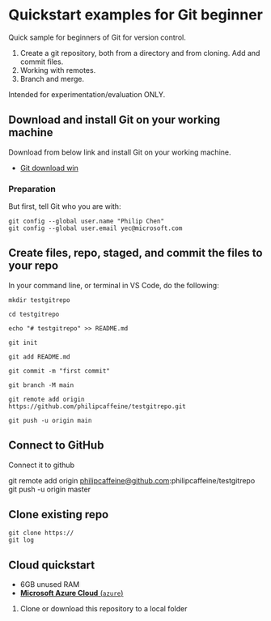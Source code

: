 # Quickstart examples for Git beginner 

Quick sample for beginners of Git for version control.

1. Create a git repository, both from a directory and from cloning. Add and commit files.
2. Working with remotes.
3. Branch and merge.

Intended for experimentation/evaluation ONLY.

## Download and install Git on your working machine

Download from below link and install Git on your working machine. 
- [Git download win](https://git-scm.com/download/win)

### Preparation 

But first, tell Git who you are with:

```hcl
git config --global user.name "Philip Chen"
git config --global user.email yec@microsoft.com
```

## Create files, repo, staged, and commit the files to your repo

In your command line, or terminal in VS Code, do the following: 

```hcl
mkdir testgitrepo
```
```hcl
cd testgitrepo
```
```hcl
echo "# testgitrepo" >> README.md
```
```hcl
git init
```
```hcl
git add README.md
```
```hcl
git commit -m "first commit"
```
```hcl
git branch -M main
```
```hcl
git remote add origin https://github.com/philipcaffeine/testgitrepo.git
```
```hcl
git push -u origin main
```

## Connect to GitHub

Connect it to github

git remote add origin philipcaffeine@github.com:philipcaffeine/testgitrepo
git push -u origin master

## Clone existing repo 


```hcl
git clone https://
git log
```

## Cloud quickstart

- 6GB unused RAM
- [**Microsoft Azure Cloud** (`azure`)](./rancher/azure)
1. Clone or download this repository to a local folder
